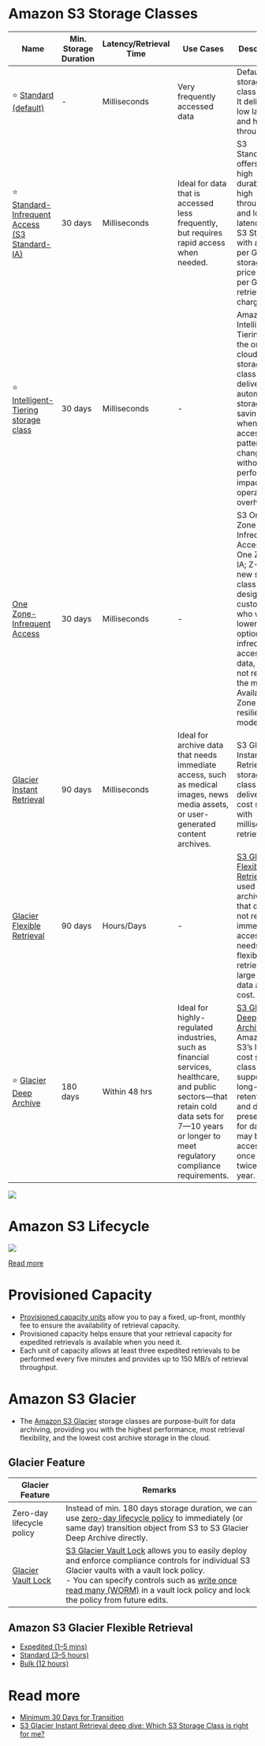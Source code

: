 # Amazon S3 Storage Classes

| Name                                                                                                                                                     | Min. Storage Duration | Latency/Retrieval Time | Use Cases                                                                                                                                                                                         | Description                                                                                                                                                                                                                                                             |
|----------------------------------------------------------------------------------------------------------------------------------------------------------|-----------------------|------------------------|---------------------------------------------------------------------------------------------------------------------------------------------------------------------------------------------------|-------------------------------------------------------------------------------------------------------------------------------------------------------------------------------------------------------------------------------------------------------------------------|
| :star: [Standard (default)](https://aws.amazon.com/s3/storage-classes/)                                                                                  | -                     | Milliseconds           | Very frequently accessed data                                                                                                                                                                     | Default storage class for S3. It delivers low latency and high throughput.                                                                                                                                                                                              |
| :star: [Standard-Infrequent Access (S3 Standard-IA)](https://aws.amazon.com/s3/storage-classes/)                                                         | 30 days               | Milliseconds           | Ideal for data that is accessed less frequently, but requires rapid access when needed.                                                                                                           | S3 Standard-IA offers the high durability, high throughput, and low latency of S3 Standard, with a low per GB storage price and per GB retrieval charge.                                                                                                                |
| :star: [Intelligent-Tiering storage class](https://aws.amazon.com/s3/storage-classes/intelligent-tiering/)                                               | 30 days               | Milliseconds           | -                                                                                                                                                                                                 | Amazon S3 Intelligent-Tiering is the only cloud storage class that delivers automatic storage cost savings when data access patterns change, without performance impact or operational overhead.                                                                        |
| [One Zone-Infrequent Access](https://aws.amazon.com/about-aws/whats-new/2018/04/announcing-s3-one-zone-infrequent-access-a-new-amazon-s3-storage-class/) | 30 days               | Milliseconds           | -                                                                                                                                                                                                 | S3 One Zone-Infrequent Access (S3 One Zone-IA; Z-IA) is a new storage class designed for customers who want a lower-cost option for infrequently accessed data, but do not require the multiple Availability Zone data resilience model.                                |
| [Glacier Instant Retrieval](https://aws.amazon.com/s3/storage-classes/glacier/instant-retrieval/)                                                        | 90 days               | Milliseconds           | Ideal for archive data that needs immediate access, such as medical images, news media assets, or user-generated content archives.                                                                | S3 Glacier Instant Retrieval storage class delivers low cost storage with milliseconds retrieval.                                                                                                                                                                       |
| [Glacier Flexible Retrieval](https://aws.amazon.com/blogs/storage/tag/amazon-s3-glacier-flexible-retrieval/)                                             | 90 days               | Hours/Days             | -                                                                                                                                                                                                 | [S3 Glacier Flexible Retrieval](https://aws.amazon.com/blogs/storage/tag/amazon-s3-glacier-flexible-retrieval/) is used for archive data that does not require immediate access but needs the flexibility to retrieve large sets of data at no cost.                    |
| :star: [Glacier Deep Archive](https://aws.amazon.com/blogs/aws/new-amazon-s3-storage-class-glacier-deep-archive/)                                        | 180 days              | Within 48 hrs          | Ideal for highly-regulated industries, such as financial services, healthcare, and public sectors—that retain cold data sets for 7—10 years or longer to meet regulatory compliance requirements. | [S3 Glacier Deep Archive](https://aws.amazon.com/blogs/aws/new-amazon-s3-storage-class-glacier-deep-archive/) is Amazon S3’s lowest-cost storage class and supports long-term retention and digital preservation for data that may be accessed once or twice in a year. |

![](https://res.cloudinary.com/acloud-guru/image/fetch/c_thumb,f_auto,q_auto,w_965/https://acg-wordpress-content-production.s3.us-west-2.amazonaws.com/app/uploads/2021/12/Which-S3-Storage-Class-is-right-for-me-Infograhic.png)

# Amazon S3 Lifecycle

![](https://docs.aws.amazon.com/images/AmazonS3/latest/userguide/images/lifecycle-transitions-v3.png)

[Read more](https://docs.aws.amazon.com/AmazonS3/latest/userguide/lifecycle-transition-general-considerations.html)

# Provisioned Capacity
- [Provisioned capacity units](https://repost.aws/knowledge-center/glacier-provisioned-capacity) allow you to pay a fixed, up-front, monthly fee to ensure the availability of retrieval capacity.
- Provisioned capacity helps ensure that your retrieval capacity for expedited retrievals is available when you need it.
- Each unit of capacity allows at least three expedited retrievals to be performed every five minutes and provides up to 150 MB/s of retrieval throughput.

# Amazon S3 Glacier
- The [Amazon S3 Glacier](https://aws.amazon.com/s3/storage-classes/glacier/) storage classes are purpose-built for data archiving, providing you with the highest performance, most retrieval flexibility, and the lowest cost archive storage in the cloud.

## Glacier Feature 

| Glacier Feature                                                                            | Remarks                                                                                                                                                                                                                                                                                                                                                                                                                                        |
|--------------------------------------------------------------------------------------------|------------------------------------------------------------------------------------------------------------------------------------------------------------------------------------------------------------------------------------------------------------------------------------------------------------------------------------------------------------------------------------------------------------------------------------------------|
| Zero-day lifecycle policy                                                                  | Instead of min. 180 days storage duration, we can use [zero-day lifecycle policy](https://aws.amazon.com/blogs/architecture/amazon-s3-amazon-s3-glacier-launch-announcements-for-archival-workloads/) to immediately (or same day) transition object from S3 to S3 Glacier Deep Archive directly.                                                                                                                                              |
| [Glacier Vault Lock](https://docs.aws.amazon.com/amazonglacier/latest/dev/vault-lock.html) | [S3 Glacier Vault Lock](https://docs.aws.amazon.com/amazonglacier/latest/dev/vault-lock.html) allows you to easily deploy and enforce compliance controls for individual S3 Glacier vaults with a vault lock policy.<br/>- You can specify controls such as [write once read many (WORM)](../../../1_HLDDesignComponents/0_SystemGlossaries/Database/AppendOnlyDataStructure.md) in a vault lock policy and lock the policy from future edits. |

## Amazon S3 Glacier Flexible Retrieval
- [Expedited (1–5 mins)](https://docs.aws.amazon.com/amazonglacier/latest/dev/downloading-an-archive-two-steps.html)
- [Standard (3–5 hours)](https://docs.aws.amazon.com/amazonglacier/latest/dev/downloading-an-archive-two-steps.html)
- [Bulk (12 hours)](https://docs.aws.amazon.com/amazonglacier/latest/dev/downloading-an-archive-two-steps.html)

# Read more
- [Minimum 30 Days for Transition](https://docs.aws.amazon.com/AmazonS3/latest/userguide/lifecycle-transition-general-considerations.html)
- [S3 Glacier Instant Retrieval deep dive: Which S3 Storage Class is right for me?](https://acloudguru.com/blog/engineering/s3-glacier-instant-retrieval-deep-dive-which-s3-storage-class-is-right-for-me)

